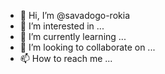 - 👋 Hi, I’m @savadogo-rokia
- 👀 I’m interested in ...
- 🌱 I’m currently learning ...
- 💞️ I’m looking to collaborate on ...
- 📫 How to reach me ...

<!---
savadogo-rokia/savadogo-rokia is a ✨ special ✨ repository because its `README.md` (this file) appears on your GitHub profile.
You can click the Preview link to take a look at your changes.
--->
